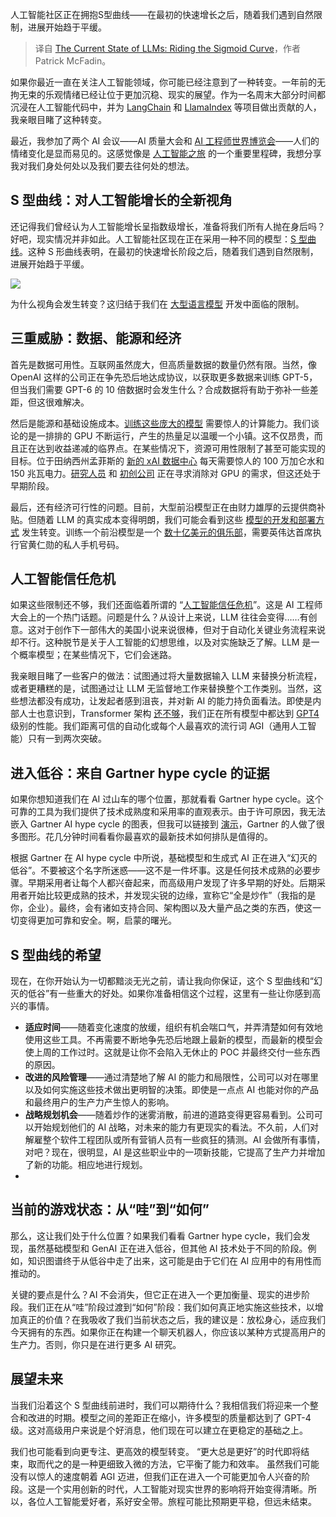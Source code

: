 
<!--
title: 大型语言模型的现状：沿着S型曲线发展
cover: https://cdn.thenewstack.io/media/2024/08/e0b6a2da-graph.png
-->

人工智能社区正在拥抱S型曲线——在最初的快速增长之后，随着我们遇到自然限制，进展开始趋于平缓。

> 译自 [The Current State of LLMs: Riding the Sigmoid Curve](https://thenewstack.io/the-current-state-of-llms-riding-the-sigmoid-curve/)，作者 Patrick McFadin。


如果你最近一直在关注人工智能领域，你可能已经注意到了一种转变。一年前的无拘无束的乐观情绪已经让位于更加沉稳、现实的展望。作为一名周末大部分时间都沉浸在人工智能代码中，并为 [LangChain](https://python.langchain.com/v0.2/docs/integrations/toolkits/cassandra_database/) 和 [LlamaIndex](https://docs.llamaindex.ai/en/stable/examples/tools/cassandra/) 等项目做出贡献的人，我亲眼目睹了这种转变。

最近，我参加了两个 AI 会议——AI 质量大会和 [AI 工程师世界博览会](https://thenewstack.io/mozilla-llamafile-builders-projects-shine-at-ai-engineers-worlds-fair/)——人们的情绪变化是显而易见的。这感觉像是 [人工智能之旅](https://thenewstack.io/ai/) 的一个重要里程碑，我想分享我对我们身处何处以及我们要去往何处的想法。

## S 型曲线：对人工智能增长的全新视角

还记得我们曾经认为人工智能增长呈指数级增长，准备将我们所有人抛在身后吗？好吧，现实情况并非如此。人工智能社区现在正在采用一种不同的模型：[S 型曲线](https://news.ycombinator.com/item?id=40683845)。这种 S 形曲线表明，在最初的快速增长阶段之后，随着我们遇到自然限制，进展开始趋于平缓。

![](https://cdn.thenewstack.io/media/2024/08/cfcf0253-sigmoid.png)

为什么视角会发生转变？这归结于我们在 [大型语言模型](https://www.datastax.com/guides/what-is-a-large-language-model?utm_medium=byline&utm_source=hackernoon&utm_campaign=LLM&utm_content=sigmoid) 开发中面临的限制。

## 三重威胁：数据、能源和经济

首先是数据可用性。互联网虽然庞大，但高质量数据的数量仍然有限。当然，像 OpenAI 这样的公司正在争先恐后地达成协议，以获取更多数据来训练 GPT-5，但当我们需要 GPT-6 的 10 倍数据时会发生什么？合成数据将有助于弥补一些差距，但这很难解决。

然后是能源和基础设施成本。[训练这些庞大的模型](https://thenewstack.io/nvidia-shaves-up-to-30-off-large-language-model-training-times/) 需要惊人的计算能力。我们谈论的是一排排的 GPU 不断运行，产生的热量足以温暖一个小镇。这不仅昂贵，而且正在达到收益递减的临界点。在某些情况下，资源可用性限制了甚至可能实现的目标。位于田纳西州孟菲斯的 [新的 xAI 数据中心](https://www.bloomberg.com/news/features/2024-07-25/in-memphis-elon-musk-s-xai-supercomputer-stirs-hope-and-concern) 每天需要惊人的 100 万加仑水和 150 兆瓦电力。[研究人员](https://venturebeat.com/ai/new-transformer-architecture-could-enable-powerful-llms-without-gpus/) 和 [初创公司](https://www.theregister.com/2024/06/26/etched_asic_ai/) 正在寻求消除对 GPU 的需求，但这还处于早期阶段。

最后，还有经济可行性的问题。目前，大型前沿模型正在由财力雄厚的云提供商补贴。但随着 LLM 的真实成本变得明朗，我们可能会看到这些 [模型的开发和部署方式](https://thenewstack.io/arrikto-ml-model-deployments-on-kubernetes-can-get-better/) 发生转变。训练一个前沿模型是一个 [数十亿美元的俱乐部](https://www.washingtonpost.com/technology/2024/04/25/microsoft-google-ai-investment-profit-facebook-meta/)，需要英伟达首席执行官黄仁勋的私人手机号码。

## 人工智能信任危机

如果这些限制还不够，我们还面临着所谓的 “[人工智能信任危机](https://simonwillison.net/2024/Jun/27/ai-worlds-fair/#slide.032.jpeg)”。这是 AI 工程师大会上的一个热门话题。问题是什么？从设计上来说，LLM 往往会变得……有创意。这对于创作下一部伟大的美国小说来说很棒，但对于自动化关键业务流程来说却不行。这种脱节是关于人工智能的幻想思维，以及对实施缺乏了解。LLM 是一个概率模型；在某些情况下，它们会迷路。

我亲眼目睹了一些客户的做法：试图通过将大量数据输入 LLM 来替换分析流程，或者更糟糕的是，试图通过让 LLM 无监督地工作来替换整个工作类别。当然，这些想法都没有成功，让发起者感到沮丧，并对新 AI 的能力持负面看法。即使是内部人士也意识到，Transformer 架构 [还不够](https://www.sequoiacap.com/article/new-ideas-for-agi/)，我们正在所有模型中都达到 [GPT4](https://thenewstack.io/openais-gpt-4-can-analyze-visual-images-pass-bar-exam/) 级别的性能。我们距离可信的自动化或每个人最喜欢的流行词 AGI（通用人工智能）只有一到两次突破。

## 进入低谷：来自 Gartner  hype cycle 的证据
如果你想知道我们在 AI 过山车的哪个位置，那就看看 Gartner hype cycle。这个可靠的工具为我们提供了技术成熟度和采用率的直观表示。由于许可原因，我无法嵌入 Gartner AI hype cycle 的图表，但我可以链接到 [演示](https://www.linkedin.com/video/live/urn:li:ugcPost:7222239254624530432/)，Gartner 的人做了很多图形。花几分钟时间看看你最喜欢的最新技术如何排队是值得的。

根据 Gartner 在 AI hype cycle 中所说，基础模型和生成式 AI 正在进入“幻灭的低谷”。不要被这个名字所迷惑——这不是一件坏事。这是任何技术成熟的必要步骤。早期采用者让每个人都兴奋起来，而高级用户发现了许多早期的好处。后期采用者开始比较更成熟的技术，并发现尖锐的边缘，宣称它“全是炒作”（我指的是你，企业）。最终，会有诸如支持合同、架构图以及大量产品之类的东西，使这一切变得更加可靠和安全。啊，启蒙的曙光。

## S 型曲线的希望
现在，在你开始认为一切都黯淡无光之前，请让我向你保证，这个 S 型曲线和“幻灭的低谷”有一些重大的好处。如果你准备相信这个过程，这里有一些让你感到高兴的事情。

- **适应时间**——随着变化速度的放缓，组织有机会喘口气，并弄清楚如何有效地使用这些工具。不再需要不断地争先恐后地跟上最新的模型，而最新的模型会使上周的工作过时。这就是让你不会陷入无休止的 POC 并最终交付一些东西的原因。
- **改进的风险管理**——通过清楚地了解 AI 的能力和局限性，公司可以对在哪里以及如何实施这些技术做出更明智的决策。即使是一点点 AI 也能对你的产品和最终用户的生产力产生惊人的影响。
- **战略规划机会**——随着炒作的迷雾消散，前进的道路变得更容易看到。公司可以开始规划他们的 AI 战略，对未来的能力有更现实的看法。不久前，人们对解雇整个软件工程团队或所有营销人员有一些疯狂的猜测。AI 会做所有事情，对吧？现在，很明显，AI 是这些职业中的一项新技能，它提高了生产力并增加了新的功能。相应地进行规划。
- 
## 当前的游戏状态：从“哇”到“如何”

那么，这让我们处于什么位置？如果我们看看 Gartner hype cycle，我们会发现，虽然基础模型和 GenAI 正在进入低谷，但其他 AI 技术处于不同的阶段。例如，知识图谱终于从低谷中走了出来，这可能是由于它们在 AI 应用中的有用性而推动的。

关键的要点是什么？AI 不会消失，但它正在进入一个更加衡量、现实的进步阶段。我们正在从“哇”阶段过渡到“如何”阶段：我们如何真正地实施这些技术，以增加真正的价值？在我吸收了我们当前状态之后，我的建议是：放松身心，适应我们今天拥有的东西。如果你正在构建一个聊天机器人，你应该以某种方式提高用户的生产力。否则，你只是在进行更多 AI 研究。

## 展望未来
当我们沿着这个 S 型曲线前进时，我们可以期待什么？我相信我们将迎来一个整合和改进的时期。模型之间的差距正在缩小，许多模型的质量都达到了 GPT-4 级。这对高级用户来说是个好消息，他们现在可以建立在更稳定的基础之上。

我们也可能看到向更专注、更高效的模型转变。 “更大总是更好”的时代即将结束，取而代之的是一种更细致入微的方法，它平衡了能力和效率。
虽然我们可能没有以惊人的速度朝着 AGI 迈进，但我们正在进入一个可能更加令人兴奋的阶段。这是一个实用创新的时代，人工智能对现实世界的影响将开始变得清晰。所以，各位人工智能爱好者，系好安全带。旅程可能比预期更平稳，但远未结束。
